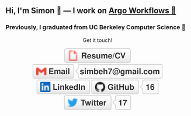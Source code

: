 ## Hi, I'm Simon 🌵 — I work on [Argo Workflows 🦑](https://github.com/argoproj/argo-workflows)

### Previously, I graduated from UC Berkeley Computer Science 🐻

<p align="center">
	Get it touch!
</p>

<p align="center">
    <a href="https://s3.us-west-2.amazonaws.com/secure.notion-static.com/1fe342b0-571a-4e1f-a6d9-49900fbd4387/cv.pdf?X-Amz-Algorithm=AWS4-HMAC-SHA256&X-Amz-Credential=AKIAT73L2G45O3KS52Y5%2F20210312%2Fus-west-2%2Fs3%2Faws4_request&X-Amz-Date=20210312T173145Z&X-Amz-Expires=86400&X-Amz-Signature=125d636826b573a5c0b46254a70d6a27200c3ad7b29057ec11d301b0eeb6d7df&X-Amz-SignedHeaders=host&response-content-disposition=filename%20%3D%22public_cv.pdf%22"><img src="img/cv.svg" alt="Resume/CV"></a>
	<a href="mailto:simbeh7@gmail.com"><img src="img/gmail.svg" alt="Email"></a>
	<a href="https://www.linkedin.com/in/sbehar"><img src="img/linkedin.svg" alt="LinkedIn"></a>
	<a href="https://github.com/simster7"><img src="img/github.svg" alt="GitHub"></a>
	<a href="https://twitter.com/simster7"><img src="img/twitter.svg" alt="Twitter"></a>
</p>
